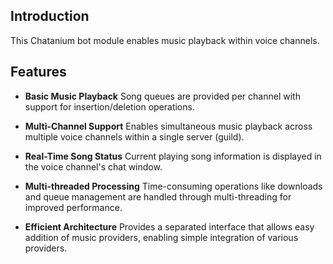 ## Introduction
This Chatanium bot module enables music playback within voice channels.

## Features
* **Basic Music Playback**
Song queues are provided per channel with support for insertion/deletion operations.

* **Multi-Channel Support**
Enables simultaneous music playback across multiple voice channels within a single server (guild).

* **Real-Time Song Status**
Current playing song information is displayed in the voice channel's chat window.

* **Multi-threaded Processing**
Time-consuming operations like downloads and queue management are handled through multi-threading for improved performance.

* **Efficient Architecture**
Provides a separated interface that allows easy addition of music providers, enabling simple integration of various providers.
